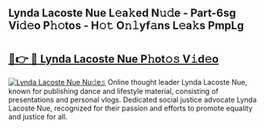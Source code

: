 ## Lynda Lacoste Nue L𝚎a𝚔ed N𝚞𝚍e - Part-6sg Vi𝚍𝚎o P𝚑𝚘tos - H𝚘𝚝 O𝚗𝚕yf𝚊ns L𝚎a𝚔s PmpLg

# <h2><a href="http://kf07gy.oniu.top/?m=Lynda+Lacoste+Nue">🔗👉 🔴 Lynda Lacoste Nue P𝚑ot𝚘𝚜 V𝚒d𝚎o</a></h2>

[![Lynda Lacoste Nue Nu𝚍e𝚜](https://i.imgur.com/0qMVB7G.gif)](http://kf07gy.oniu.top/?m=Lynda+Lacoste+Nue)
Online thought leader Lynda Lacoste Nue, known for publishing dance and lifestyle material, consisting of presentations and personal vlogs. Dedicated social justice advocate Lynda Lacoste Nue, recognized for their passion and efforts to promote equality and justice for all.  
